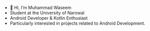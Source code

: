- 👋 Hi, I’m Muhammad Waseem
- Student at the University of Narowal
- Android Developer & Kotlin Enthusiast
- Particularly interested in projects related to Android Development.



<!---
Muhammad-Waseem1306/Muhammad-Waseem1306 is a ✨ special ✨ repository because its `README.md` (this file) appears on your GitHub profile.
You can click the Preview link to take a look at your changes.
--->
